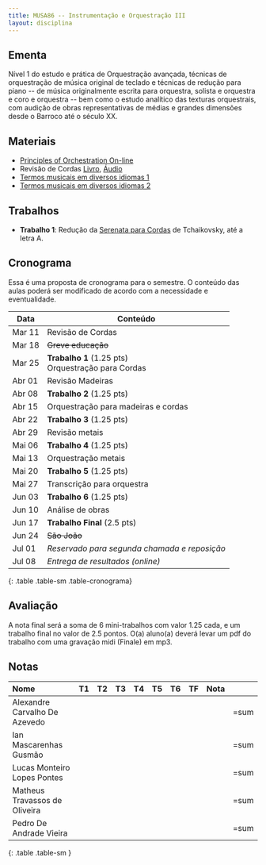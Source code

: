 ```yaml
---
title: MUSA86 -- Instrumentação e Orquestração III
layout: disciplina
---
```


## Ementa

Nível 1 do estudo e prática de Orquestração avançada, técnicas de
orquestração de música original de teclado e técnicas de redução para
piano -- de música originalmente escrita para orquestra, solista e
orquestra e coro e orquestra -- bem como o estudo analítico das
texturas orquestrais, com audição de obras representativas de médias e
grandes dimensões desde o Barroco até o século XX.

## Materiais

- [Principles of Orchestration On-line][4]
- Revisão de Cordas [Livro][2], [Áudio][3]
- [Termos musicais em diversos idiomas 1][20]
- [Termos musicais em diversos idiomas 2][21]

## Trabalhos

- **Trabalho 1**: Redução da [Serenata para Cordas][1]
de Tchaikovsky, até a letra A.

<!--
- **Trabalho 2**: Redução analítica do [Octeto para
Sopros][5] de Beethoven (página completa). A instrumentação na partitura
é 2 trompas em Eb, 2 oboes, 2 clarinetes em Bb, 2 fagotes.

- **Trabalho 3**: Orquestrar para sopros (sem cordas) c. 1--16 do
[Grande Portão de Kiev][6] do _Quadros em uma Exposição_ de
Mussorgsky. [Áudio][7].

- **Trabalho 4**: Fazer redução analítica do início do _Prelúdio do 3o
Ato de Siegfried_ de Wagner. [Partitura][8]. [Áudio][9]

- **Trabalho 5**: Fazer redução analítica do trecho da _Sinfonia no.
4_ de Tchaikovsky. **Colocar o nome dos instrumentos na redução**.
[Partitura][10]. [Áudio][11]

- **Trabalho 6**: Fazer redução analítica do trecho da _Sinfonia no.
  1_ de Brahms. (c. 42 a letra B) **Colocar o nome dos instrumentos na
  redução e fazer análise harmônica :-)**. [Partitura][12].
  [Áudio][13]

- **Trabalho Final**: Valor 2.5 pontos. Fazer redução analítica do
trecho do _Tombeau de Couperin_ de Ravel (até o número 4 de ensaio,
página 5) e comparar com versão de piano em pequeno relatório escrito.
**Colocar o nome dos instrumentos na redução**. [Partitura
Orquestra][14]. [Áudio][15]. [Partitura Piano][16]. [Áudio Piano][17]
-->

## Cronograma

Essa é uma proposta de cronograma para o semestre. O conteúdo das
aulas poderá ser modificado de acordo com a necessidade e
eventualidade.

| Data   | Conteúdo                                                 |
| ---    | ---                                                      |
| Mar 11 | Revisão de Cordas                                        |
| Mar 18 | <del>Greve educação</del>                                |
| Mar 25 | **Trabalho 1** (1.25 pts) <br/> Orquestração para Cordas |
| Abr 01 | Revisão Madeiras                                         |
| Abr 08 | **Trabalho 2** (1.25 pts)                                |
| Abr 15 | Orquestração para madeiras e cordas                      |
| Abr 22 | **Trabalho 3** (1.25 pts)                                |
| Abr 29 | Revisão metais                                           |
| Mai 06 | **Trabalho 4** (1.25 pts)                                |
| Mai 13 | Orquestração metais                                      |
| Mai 20 | **Trabalho 5** (1.25 pts)                                |
| Mai 27 | Transcrição para orquestra                               |
| Jun 03 | **Trabalho 6** (1.25 pts)                                |
| Jun 10 | Análise de obras                                         |
| Jun 17 | **Trabalho Final** (2.5 pts)                             |
| Jun 24 | <del>São João</del>                                      |
| Jul 01 | _Reservado para segunda chamada e reposição_             |
| Jul 08 | _Entrega de resultados (online)_                         |
{: .table .table-sm .table-cronograma}

## Avaliação

A nota final será a soma de 6 mini-trabalhos com valor 1.25 cada, e um
trabalho final no valor de 2.5 pontos. O(a) aluno(a) deverá levar um pdf
do trabalho com uma gravação midi (Finale) em mp3.


## Notas

| Nome                          | T1 | T2 | T3 | T4 | T5 | T6 | TF | Nota |      |
|:------------------------------|:---|:---|:---|:---|:---|:---|:---|:-----|------|
| Alexandre Carvalho De Azevedo |    |    |    |    |    |    |    |      | =sum |
| Ian Mascarenhas Gusmão        |    |    |    |    |    |    |    |      | =sum |
| Lucas Monteiro Lopes Pontes   |    |    |    |    |    |    |    |      | =sum |
| Matheus Travassos de Oliveira |    |    |    |    |    |    |    |      | =sum |
| Pedro De Andrade Vieira       |    |    |    |    |    |    |    |      | =sum |
{: .table .table-sm }


[1]: https://www.dropbox.com/s/yzsqtzqcsj33i75/Tchaikovsky%20Serenata%20Cordas.pdf?dl=0
[2]: https://www.dropbox.com/s/ks113157m7jamev/Cordas%20-%20Geral.pdf?dl=0
[3]: https://www.dropbox.com/s/foirxuc0yw3bv6r/Cordas%20Geral%20Audio.zip?dl=0
[4]: http://www.northernsounds.com/forum/forumdisplay.php/77-Principles-of-Orchestration-On-line
[5]: https://www.dropbox.com/s/mhkw51aklruets7/Beethoven%20Octet%20Op%20103.pdf?dl=0
[6]: https://www.dropbox.com/s/iez2nrl33ypxdpf/Mussorgsky%20-%20Quadros%20Exposicao%20-%20Kiev.pdf?dl=0
[7]: https://www.dropbox.com/s/sxwiumot6osmmz3/Mussorgsky%20-%20Quadros%20Exposicao%20-%20Kiev.mp3?dl=0
[8]: https://www.dropbox.com/s/rl2esll6p0cp1om/Wagner%20-%20Siegfried.pdf?dl=0
[9]: https://www.dropbox.com/s/l88h4szhb4o2ouw/Wagner%20Siegfried.mp3?dl=0
[10]: https://www.dropbox.com/s/snvkf6gcsvbme7w/Tchaikovsky%20Sinfonia%204.pdf?dl=0
[11]: https://www.dropbox.com/s/x116y1mm4gya7au/Tchaikovsky%20Sinfonia%204.mp3?dl=0
[12]: https://www.dropbox.com/s/tc4qjyq3v3klyl1/Brahms%20sinf%201.pdf?dl=0
[13]: https://www.dropbox.com/s/4o3t3j4c0yt7jry/Brahms%20sinf%201.m4a?dl=0
[14]: https://www.dropbox.com/s/plce7yxymooki8z/Ravel%20-%20Tombeau%20-%20Orq.pdf?dl=0
[15]: https://www.dropbox.com/s/z4iqaiywqsbyswg/Ravel%20-%20Tombeau%20-%20Orq.m4a?dl=0
[16]: https://www.dropbox.com/s/6d86z7erowabowq/Ravel%20-%20Tombeau%20-%20Piano.pdf?dl=0
[17]: https://www.dropbox.com/s/qlv9b37km1l5ujd/Ravel%20-%20Tombeau%20-%20Piano.m4a?dl=0

[20]: https://connect.issaquah.wednet.edu/high/ihs/staff/mr_longmans_orchestras/w/general_orchestra_information/2605/music-terms
[21]: https://web.library.yale.edu/cataloging/music/instname
